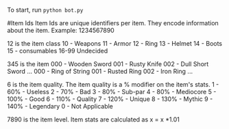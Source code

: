 To start, run `python bot.py`

#Item Ids
Item Ids are unique identifiers per item. They encode information about the item. Example: 1234567890

12 is the item class
10 - Weapons
11 - Armor
12 - Ring
13 - Helmet
14 - Boots
15 - consumables
16-99 Undecided

345 is the item 
000 - Wooden Sword
001 - Rusty Knife
002 - Dull Short Sword
...
000 - Ring of String
001 - Rusted Ring
002 - Iron Ring
...

6 is the item quality. The item quality is a % modifier on the item's stats.
1 - 60% - Useless
2 - 70% - Bad
3 - 80% - Sub-par
4 - 80% - Mediocore
5 - 100% - Good
6 - 110% - Quality
7 - 120% - Unique
8 - 130% - Mythic
9 - 140% - Legendary
0 - Not Applicable

7890 is the item level. Item stats are calculated as x = x *1.01